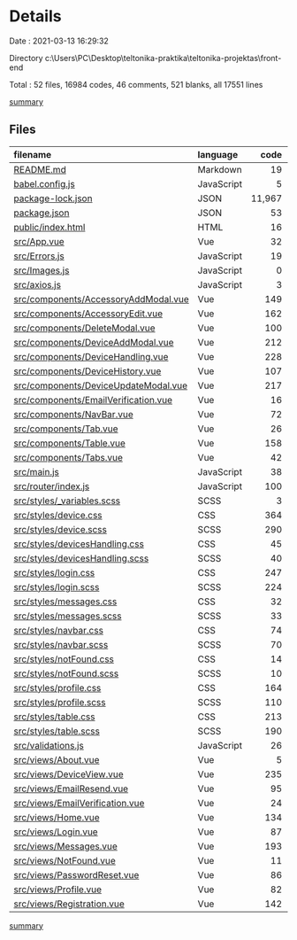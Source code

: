 # Details

Date : 2021-03-13 16:29:32

Directory c:\Users\PC\Desktop\teltonika-praktika\teltonika-projektas\front-end

Total : 52 files,  16984 codes, 46 comments, 521 blanks, all 17551 lines

[summary](results.md)

## Files
| filename | language | code | comment | blank | total |
| :--- | :--- | ---: | ---: | ---: | ---: |
| [README.md](/README.md) | Markdown | 19 | 0 | 6 | 25 |
| [babel.config.js](/babel.config.js) | JavaScript | 5 | 0 | 1 | 6 |
| [package-lock.json](/package-lock.json) | JSON | 11,967 | 0 | 1 | 11,968 |
| [package.json](/package.json) | JSON | 53 | 0 | 1 | 54 |
| [public/index.html](/public/index.html) | HTML | 16 | 1 | 1 | 18 |
| [src/App.vue](/src/App.vue) | Vue | 32 | 0 | 5 | 37 |
| [src/Errors.js](/src/Errors.js) | JavaScript | 19 | 0 | 2 | 21 |
| [src/Images.js](/src/Images.js) | JavaScript | 0 | 0 | 1 | 1 |
| [src/axios.js](/src/axios.js) | JavaScript | 3 | 0 | 1 | 4 |
| [src/components/AccessoryAddModal.vue](/src/components/AccessoryAddModal.vue) | Vue | 149 | 1 | 17 | 167 |
| [src/components/AccessoryEdit.vue](/src/components/AccessoryEdit.vue) | Vue | 162 | 0 | 16 | 178 |
| [src/components/DeleteModal.vue](/src/components/DeleteModal.vue) | Vue | 100 | 0 | 2 | 102 |
| [src/components/DeviceAddModal.vue](/src/components/DeviceAddModal.vue) | Vue | 212 | 0 | 16 | 228 |
| [src/components/DeviceHandling.vue](/src/components/DeviceHandling.vue) | Vue | 228 | 0 | 9 | 237 |
| [src/components/DeviceHistory.vue](/src/components/DeviceHistory.vue) | Vue | 107 | 0 | 5 | 112 |
| [src/components/DeviceUpdateModal.vue](/src/components/DeviceUpdateModal.vue) | Vue | 217 | 0 | 15 | 232 |
| [src/components/EmailVerification.vue](/src/components/EmailVerification.vue) | Vue | 16 | 7 | 4 | 27 |
| [src/components/NavBar.vue](/src/components/NavBar.vue) | Vue | 72 | 11 | 3 | 86 |
| [src/components/Tab.vue](/src/components/Tab.vue) | Vue | 26 | 0 | 4 | 30 |
| [src/components/Table.vue](/src/components/Table.vue) | Vue | 158 | 0 | 7 | 165 |
| [src/components/Tabs.vue](/src/components/Tabs.vue) | Vue | 42 | 0 | 3 | 45 |
| [src/main.js](/src/main.js) | JavaScript | 38 | 0 | 8 | 46 |
| [src/router/index.js](/src/router/index.js) | JavaScript | 100 | 0 | 8 | 108 |
| [src/styles/_variables.scss](/src/styles/_variables.scss) | SCSS | 3 | 0 | 1 | 4 |
| [src/styles/device.css](/src/styles/device.css) | CSS | 364 | 1 | 40 | 405 |
| [src/styles/device.scss](/src/styles/device.scss) | SCSS | 290 | 0 | 61 | 351 |
| [src/styles/devicesHandling.css](/src/styles/devicesHandling.css) | CSS | 45 | 1 | 4 | 50 |
| [src/styles/devicesHandling.scss](/src/styles/devicesHandling.scss) | SCSS | 40 | 0 | 7 | 47 |
| [src/styles/login.css](/src/styles/login.css) | CSS | 247 | 2 | 32 | 281 |
| [src/styles/login.scss](/src/styles/login.scss) | SCSS | 224 | 2 | 50 | 276 |
| [src/styles/messages.css](/src/styles/messages.css) | CSS | 32 | 1 | 5 | 38 |
| [src/styles/messages.scss](/src/styles/messages.scss) | SCSS | 33 | 0 | 8 | 41 |
| [src/styles/navbar.css](/src/styles/navbar.css) | CSS | 74 | 7 | 8 | 89 |
| [src/styles/navbar.scss](/src/styles/navbar.scss) | SCSS | 70 | 7 | 13 | 90 |
| [src/styles/notFound.css](/src/styles/notFound.css) | CSS | 14 | 1 | 0 | 15 |
| [src/styles/notFound.scss](/src/styles/notFound.scss) | SCSS | 10 | 0 | 4 | 14 |
| [src/styles/profile.css](/src/styles/profile.css) | CSS | 164 | 1 | 15 | 180 |
| [src/styles/profile.scss](/src/styles/profile.scss) | SCSS | 110 | 0 | 22 | 132 |
| [src/styles/table.css](/src/styles/table.css) | CSS | 213 | 1 | 25 | 239 |
| [src/styles/table.scss](/src/styles/table.scss) | SCSS | 190 | 0 | 34 | 224 |
| [src/validations.js](/src/validations.js) | JavaScript | 26 | 0 | 10 | 36 |
| [src/views/About.vue](/src/views/About.vue) | Vue | 5 | 0 | 1 | 6 |
| [src/views/DeviceView.vue](/src/views/DeviceView.vue) | Vue | 235 | 0 | 7 | 242 |
| [src/views/EmailResend.vue](/src/views/EmailResend.vue) | Vue | 95 | 0 | 4 | 99 |
| [src/views/EmailVerification.vue](/src/views/EmailVerification.vue) | Vue | 24 | 0 | 3 | 27 |
| [src/views/Home.vue](/src/views/Home.vue) | Vue | 134 | 0 | 3 | 137 |
| [src/views/Login.vue](/src/views/Login.vue) | Vue | 87 | 0 | 4 | 91 |
| [src/views/Messages.vue](/src/views/Messages.vue) | Vue | 193 | 2 | 3 | 198 |
| [src/views/NotFound.vue](/src/views/NotFound.vue) | Vue | 11 | 0 | 3 | 14 |
| [src/views/PasswordReset.vue](/src/views/PasswordReset.vue) | Vue | 86 | 0 | 4 | 90 |
| [src/views/Profile.vue](/src/views/Profile.vue) | Vue | 82 | 0 | 2 | 84 |
| [src/views/Registration.vue](/src/views/Registration.vue) | Vue | 142 | 0 | 12 | 154 |

[summary](results.md)